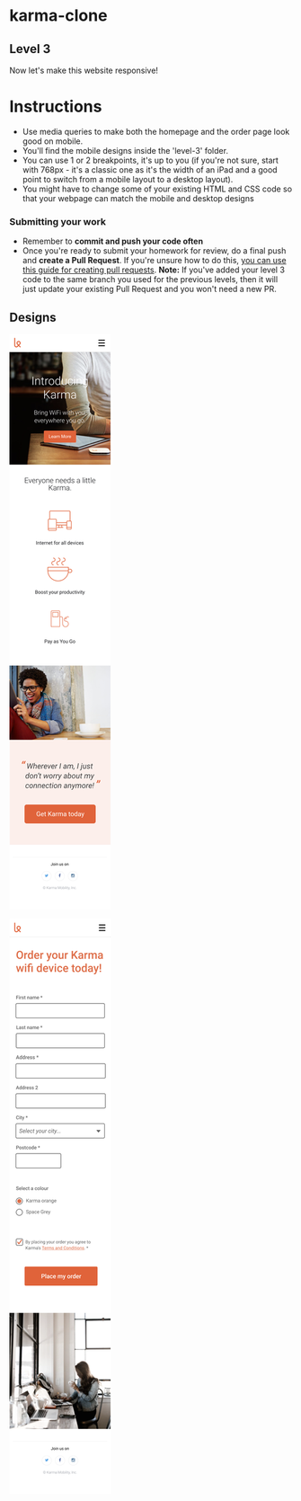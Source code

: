 # karma-clone
## Level 3

Now let's make this website responsive! 

# Instructions

- Use media queries to make both the homepage and the order page look good on mobile. 
- You'll find the mobile designs inside the 'level-3' folder. 
- You can use 1 or 2 breakpoints, it's up to you (if you're not sure, start with 768px - it's a classic one as it's the width of an iPad and a good point to switch from a mobile layout to a desktop layout).
- You might have to change some of your existing HTML and CSS code so that your webpage can match the mobile and desktop designs

### Submitting your work
 - Remember to **commit and push your code often**
 - Once you're ready to submit your homework for review, do a final push and **create a Pull Request**. If you're unsure how to do this, [you can use this guide for creating pull requests](https://curriculum.codeyourfuture.io/guides/create-a-pull-request/).
 **Note:** If you've added your level 3 code to the same branch you used for the previous levels, then it will just update your existing Pull Request and you won't need a new PR. 

## Designs

![Homepage mobile design](./homepage-mobile.png)

![Store mobile design](./store-mobile.png)
